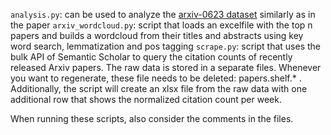 ``analysis.py``: can be used to analyze the [arxiv-0623 dataset](../data/) similarly as in the paper
``arxiv_wordcloud.py``: script that loads an excelfile with the top n papers and builds a wordcloud from their titles and abstracts using key word search, lemmatization and pos tagging
``scrape.py``: script that uses the bulk API of Semantic Scholar to query the citation counts of recently released Arxiv papers. The raw data is stored in a separate files. Whenever you want to regenerate, these file needs to be deleted: papers.shelf.\* . Additionally, the script will create an xlsx file from the raw data with one additional row that shows the normalized citation count per week.

When running these scripts, also consider the comments in the files. 
